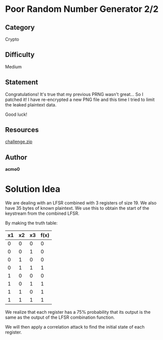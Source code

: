 # Poor Random Number Generator 2/2
## Category
Crypto
## Difficulty
Medium
## Statement

Congratulations! It's true that my previous PRNG wasn't great... So I patched it! I have re-encrypted a new PNG file and this time I tried to limit the leaked plaintext data.

Good luck!

## Resources

[challenge.zip](challenge.zip)

## Author
**acmo0**

# Solution Idea

We are dealing with an LFSR combined with 3 registers of size 19. We also have 35 bytes of known plaintext. We use this to obtain the start of the keystream from the combined LFSR.

By making the truth table:

| x1 | x2 | x3 | f(x) |
|----|----|----|------|
| 0  | 0  | 0  | 0    |
| 0  | 0  | 1  | 0    |
| 0  | 1  | 0  | 0    |
| 0  | 1  | 1  | 1    |
| 1  | 0  | 0  | 0    |
| 1  | 0  | 1  | 1    |
| 1  | 1  | 0  | 1    |
| 1  | 1  | 1  | 1    |

We realize that each register has a 75% probability that its output is the same as the output of the LFSR combination function.

We will then apply a correlation attack to find the initial state of each register.
